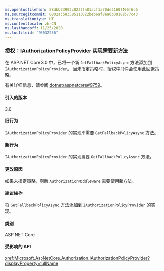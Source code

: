 ```yaml
---
ms.openlocfilehash: 58dbb73902c0226fa81acf1a70de2160f406f6c6
ms.sourcegitcommit: 0802ac583585110022beb6af8ea0b39188b77c43
ms.translationtype: HT
ms.contentlocale: zh-CN
ms.lasthandoff: 11/25/2020
ms.locfileid: "96032256"
---
```

### <a name="authorization-iauthorizationpolicyprovider-implementations-require-new-method"></a>授权：IAuthorizationPolicyProvider 实现需要新方法

在 ASP.NET Core 3.0 中，已将一个新 `GetFallbackPolicyAsync` 方法添加到 `IAuthorizationPolicyProvider`。 当未指定策略时，授权中间件会使用此回退策略。

有关详细信息，请参阅 [dotnet/aspnetcore#9759](https://github.com/dotnet/aspnetcore/pull/9759)。

#### <a name="version-introduced"></a>引入的版本

3.0

#### <a name="old-behavior"></a>旧行为

`IAuthorizationPolicyProvider` 的实现不需要 `GetFallbackPolicyAsync` 方法。

#### <a name="new-behavior"></a>新行为

`IAuthorizationPolicyProvider` 的实现需要 `GetFallbackPolicyAsync` 方法。

#### <a name="reason-for-change"></a>更改原因

如果未指定策略，则新 `AuthorizationMiddleware` 需要使用新方法。

#### <a name="recommended-action"></a>建议操作

将 `GetFallbackPolicyAsync` 方法添加到 `IAuthorizationPolicyProvider` 的实现。

#### <a name="category"></a>类别

ASP.NET Core

#### <a name="affected-apis"></a>受影响的 API

<xref:Microsoft.AspNetCore.Authorization.IAuthorizationPolicyProvider?displayProperty=fullName>

<!-- 

#### Affected APIs

`T:Microsoft.AspNetCore.Authorization.IAuthorizationPolicyProvider`

-->
